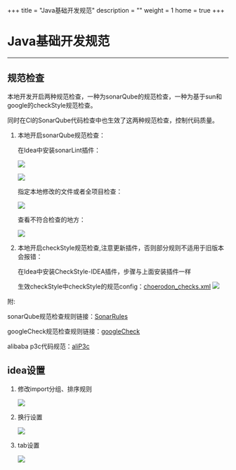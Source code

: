 +++
title = "Java基础开发规范"
description = ""
weight = 1
home = true
+++

# Java基础开发规范
---
## 规范检查

本地开发开启两种规范检查，一种为sonarQube的规范检查，一种为基于sun和google的checkStyle规范检查。

同时在CI的SonarQube代码检查中也生效了这两种规范检查，控制代码质量。

 1. 本地开启sonarQube规范检查：

    在Idea中安装sonarLint插件：

    ![](/docs/practice-specification-reference/development/Developmen-to-micro-services/image/pluginInstall1.png)

    ![](/docs/practice-specification-reference/development/Developmen-to-micro-services/image/pluginInstall2.png)

    指定本地修改的文件或者全项目检查：

    ![](/docs/practice-specification-reference/development/Developmen-to-micro-services/image/sonarSetting.png)

    查看不符合检查的地方：

    ![](/docs/practice-specification-reference/development/Developmen-to-micro-services/image/sonarResult.png)

 1. 本地开启checkStyle规范检查,注意更新插件，否则部分规则不适用于旧版本会报错：

    在Idea中安装CheckStyle-IDEA插件，步骤与上面安装插件一样

    生效checkStyle中checkStyle的规范config：[choerodon_checks.xml](https://rdc.hand-china.com/gitlab/io.choerodon/coding_guidelines/raw/master/checkConfigure/choerodon_checks.xml)
    ![](/docs/practice-specification-reference/development/Developmen-to-micro-services/image/sonarResult.png)

附:

sonarQube规范检查规则链接：[SonarRules](https://rules.sonarsource.com/java/RSPEC-3281)

googleCheck规范检查规则链接：[googleCheck](http://checkstyle.sourceforge.net/google_style.html)

alibaba p3c代码规范：[aliP3c](https://github.com/alibaba/p3c)

## idea设置
 1. 修改import分组、排序规则

    ![](/docs/practice-specification-reference/development/Developmen-to-micro-services/image/java_import.png)

 1. 换行设置

    ![](/docs/practice-specification-reference/development/Developmen-to-micro-services/image/warp_setting.png)

 1. tab设置
  
    ![](/docs/practice-specification-reference/development/Developmen-to-micro-services/image/tab_setting.png)




